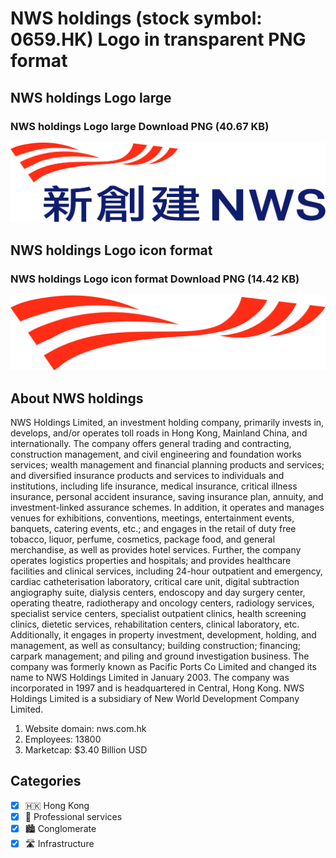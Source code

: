 # NWS holdings (stock symbol: 0659.HK) Logo in transparent PNG format

## NWS holdings Logo large

### NWS holdings Logo large Download PNG (40.67 KB)

![NWS holdings Logo large Download PNG (40.67 KB)](/img/orig/0659.HK_BIG-5852e055.png)

## NWS holdings Logo icon format

### NWS holdings Logo icon format Download PNG (14.42 KB)

![NWS holdings Logo icon format Download PNG (14.42 KB)](/img/orig/0659.HK-1938b374.png)

## About NWS holdings

NWS Holdings Limited, an investment holding company, primarily invests in, develops, and/or operates toll roads in Hong Kong, Mainland China, and internationally. The company offers general trading and contracting, construction management, and civil engineering and foundation works services; wealth management and financial planning products and services; and diversified insurance products and services to individuals and institutions, including life insurance, medical insurance, critical illness insurance, personal accident insurance, saving insurance plan, annuity, and investment-linked assurance schemes. In addition, it operates and manages venues for exhibitions, conventions, meetings, entertainment events, banquets, catering events, etc.; and engages in the retail of duty free tobacco, liquor, perfume, cosmetics, package food, and general merchandise, as well as provides hotel services. Further, the company operates logistics properties and hospitals; and provides healthcare facilities and clinical services, including 24-hour outpatient and emergency, cardiac catheterisation laboratory, critical care unit, digital subtraction angiography suite, dialysis centers, endoscopy and day surgery center, operating theatre, radiotherapy and oncology centers, radiology services, specialist service centers, specialist outpatient clinics, health screening clinics, dietetic services, rehabilitation centers, clinical laboratory, etc. Additionally, it engages in property investment, development, holding, and management, as well as consultancy; building construction; financing; carpark management; and piling and ground investigation business. The company was formerly known as Pacific Ports Co Limited and changed its name to NWS Holdings Limited in January 2003. The company was incorporated in 1997 and is headquartered in Central, Hong Kong. NWS Holdings Limited is a subsidiary of New World Development Company Limited.

1. Website domain: nws.com.hk
2. Employees: 13800
3. Marketcap: $3.40 Billion USD


## Categories
- [x] 🇭🇰 Hong Kong
- [x] 💼 Professional services
- [x] 🏙 Conglomerate
- [x] 🛣️ Infrastructure
